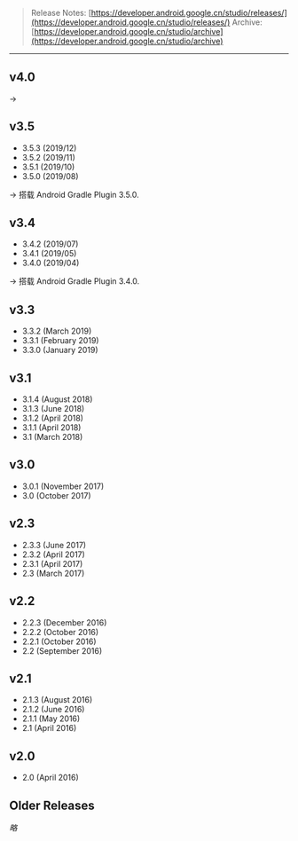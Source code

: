 > Release Notes: 
[https://developer.android.google.cn/studio/releases/](https://developer.android.google.cn/studio/releases/)
> Archive:  
[https://developer.android.google.cn/studio/archive](https://developer.android.google.cn/studio/archive)

---

## v4.0


-> [](https://mp.weixin.qq.com/s/_Nak0GWo2RtYUFRoO9-yLg)

## v3.5

* 3.5.3 (2019/12)
* 3.5.2 (2019/11)
* 3.5.1 (2019/10)
* 3.5.0 (2019/08)

-> 搭载 Android Gradle Plugin 3.5.0.

## v3.4

* 3.4.2 (2019/07)
* 3.4.1 (2019/05)
* 3.4.0 (2019/04)

-> 搭载 Android Gradle Plugin 3.4.0.

## v3.3

* 3.3.2 (March 2019)
* 3.3.1 (February 2019)
* 3.3.0 (January 2019)

## v3.1

* 3.1.4 (August 2018)
* 3.1.3 (June 2018)
* 3.1.2 (April 2018)
* 3.1.1 (April 2018)
* 3.1 (March 2018)

## v3.0
* 3.0.1 (November 2017)
* 3.0 (October 2017)

## v2.3
* 2.3.3 (June 2017)
* 2.3.2 (April 2017)
* 2.3.1 (April 2017)
* 2.3 (March 2017)

## v2.2
* 2.2.3 (December 2016)
* 2.2.2 (October 2016)
* 2.2.1 (October 2016)
* 2.2 (September 2016)

## v2.1
* 2.1.3 (August 2016)
* 2.1.2 (June 2016)
* 2.1.1 (May 2016)
* 2.1 (April 2016)

## v2.0
* 2.0 (April 2016)

## Older Releases
*略*
